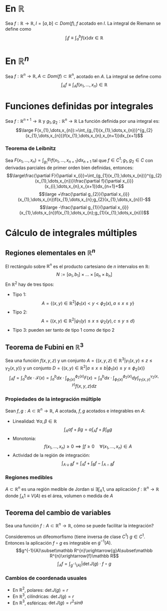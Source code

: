 # En $\mathbb R$ 
Sea $f:\mathbb R\to\mathbb R,I=[a,b]\subset Dom(f),f$ acotado en $I$. 
La integral de Riemann se define como $$\int_{I}f\equiv\int_{a}^{b}f(x)dx\in\mathbb R$$
# En $\mathbb R^{n}$
Sea $f:\mathbb R^{n}\to\mathbb R,A\subset Dom(f)\subset\mathbb R^{n}$, acotado en $A$.
La integral se define como $$\int_{A}f\equiv\int_{A}f(x_{1},\dots,x_{n})\in\mathbb R$$
# Funciones definidas por integrales 
Sea $f:\mathbb R^{n+1}\to\mathbb R$ y $g_{1},g_{2}:\mathbb R^{n}\to\mathbb R$ 
La función definida por una integral es:$$\large F(x_{1},\dots,x_{n}):=\int_{g_{1}(x_{1},\dots,x_{n})}^{g_{2}(x_{1},\dots,x_{n})}f(x_{1},\dots,x_{n},x_{n+1})dx_{x+1}$$
### Teorema de Leibnitz
Sea $F(x_{1},\dots,x_{n})=\int_{g_1}^{g_{2}}f(x_{1},\dots,x_{n+1})dx_{n+1}$ tal que $f\in C^{1};g_{1},g_{2}\in C$ con derivadas parciales de primer orden bien definidas, entonces:
$$\large\frac{\partial F}{\partial x_{i}}=\int_{g_{1}(x_{1},\dots,x_{n})}^{g_{2}(x_{1},\dots,x_{n})}\frac{\partial f}{\partial x_{i}}(x_{i},\dots,x_{n},x_{x+1})dx_{n+1}+$$ $$\large +\frac{\partial g_{2}}{\partial x_{i}}(x_{1},\dots,x_{n})f(x_{1},\dots,x_{n};g_{2}(x_{1},\dots,x_{n}))-$$ $$\large -\frac{\partial g_{1}}{\partial x_{i}}(x_{1},\dots,x_{n})f(x_{1},\dots,x_{n};g_{1}(x_{1},\dots,x_{n}))$$
# Cálculo de integrales múltiples
## Regiones elementales en $\mathbb R^{n}$
El rectángulo sobre $\mathbb R^{n}$ es el producto cartesiano de $n$ intervalos en $\mathbb R$: $$N:=[a_{1},b_{1}]\times\dots\times[a_{n}\times b_{n}]$$
En $\mathbb R^{2}$ hay de tres tipos:
- Tipo 1: $$A=\{(x,y)\in\mathbb R^{2}|\phi_{1}(x)<y<\phi_{2}(x),a\leq x\leq y\}$$
- Tipo 2: $$A=\{(x,y)\in\mathbb R^{2}|\psi_{1}(y)\leq x\leq\psi_{2}(y),c\leq y\leq d\}$$
- Tipo 3: pueden ser tanto de tipo 1 como de tipo 2

## Teorema de Fubini en $\mathbb R^3$ 
Sea una función $f(x,y,z)$ y un conjunto $A=\{(x,y,z)\in\mathbb R^{3}|\gamma_{1}(x,y)\leq z\leq\gamma_{2}(x,y)\}$ y un conjunto $D=\{(x,y)\in\mathbb R^{2}|a\leq x\leq b|\phi_{1}(x)\leq y\leq\phi_{2}(x)\}$ 
$$\int_{A}f=\int_{a}^{b}dx·\mathcal F(x)=\int_{a}^{b}dx·\int_{\phi_{1}(x)}^{\phi_{2}(x)}F(x)=\int_{a}^{b}dx·\int_{\phi_{1}(x)}^{\phi_{2}(x)}dy\int_{\gamma_{1}(x,y)}^{\gamma_2(x,y)}f(x,y,z)dz$$

### Propiedades de la integración múltiple
Sean $f,g:A\subset\mathbb R^{n}\to\mathbb R$, $A$ acotada, $f,g$ acotados e integrables en $A$:
- Linealidad: $\forall\alpha,\beta\in\mathbb R$ $$\int_{A}\alpha f+\beta g=\alpha\int_{A}f+\beta\int_{B}g$$
- Monotonia: $$f(x_{1},\dots,x_{n})\geq 0\implies\int f\geq 0\quad\forall(x_{1},\dots,x_{n})\in A$$
- Actividad de la región de integración: $$\int_{A\cup B}f=\int_{A}f+\int_{B}f-\int_{A\cap B}f$$

### Regiones medibles
$A\subset\mathbb R^{n}$ es una región medible de Jordan si $\exists\int_{A}1$, una aplicación $f:\mathbb R^{n}\to\mathbb R$ donde $\int_{A}1\equiv V(A)$ es el área, volumen o medida de $A$ 

## Teorema del cambio de variables
Sea una función $f:A\subset\mathbb R^{n}\to\mathbb R$, cómo se puede facilitar la integración?

Consideremos un difeomorfismo (tiene inversa de clase $C^{1}$) $g\in C^{1}$. Entonces la aplicación $f\circ g$ es integrable en $g^{-1}(A)$. $$g^{-1}(A)\subset\mathbb R^{n}\xrightarrow{g}A\subset\mathbb R^{n}\xrightarrow{f}\mathbb R$$
$$\int_{A}f=\int_{g^{-1}(A)}|\det J(g)·f\circ g$$
### Cambios de coordenada usuales
- En $\mathbb R^{2}$, polares: $\det J(g)=r$ 
- En $\mathbb R^{3}$, cilíndricas: $\det J(g)=r$
- En $\mathbb R^{3}$, esféricas: $\det J(g)=r^{2}sin\theta$
